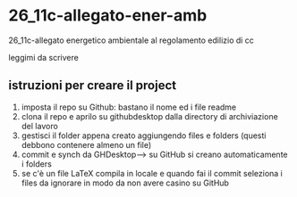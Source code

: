 # 26_11c-allegato-ener-amb
26_11c-allegato energetico ambientale al regolamento edilizio di cc

leggimi da scrivere

## istruzioni per creare il project

1. imposta il repo su Github: bastano il nome ed i file readme
2. clona il repo e aprilo su githubdesktop dalla directory di archiviazione del lavoro
3. gestisci il folder appena creato aggiungendo files e folders (questi debbono contenere almeno un file)
4. commit e synch da GHDesktop--> su GitHub si creano automaticamente i folders
5. se c'è un file LaTeX compila in locale e quando fai il commit seleziona i files da ignorare in modo da non avere casino su GitHub
